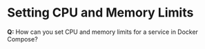 # Setting CPU and Memory Limits

**Q:** How can you set CPU and memory limits for a service in Docker Compose?
